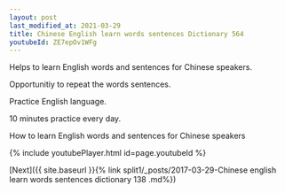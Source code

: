 ```yaml
---
layout: post
last_modified_at: 2021-03-29
title: Chinese English learn words sentences Dictionary 564 
youtubeId: ZE7epOv1WFg
---
```

 
 
Helps to learn English words and sentences for Chinese speakers.

Opportunitiy to repeat the words sentences. 

Practice English language. 
 
10 minutes practice every day. 
 
How to learn English words and sentences for Chinese speakers 
 
{% include youtubePlayer.html id=page.youtubeId %}
 
 
[Next]({{ site.baseurl }}{% link  split1/_posts/2017-03-29-Chinese english learn words sentences dictionary 138 .md%})
 
